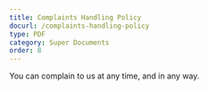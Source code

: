 ```yaml
---
title: Complaints Handling Policy
docurl: /complaints-handling-policy
type: PDF
category: Super Documents
order: 8
---
```


You can complain to us at any time, and in any way.
